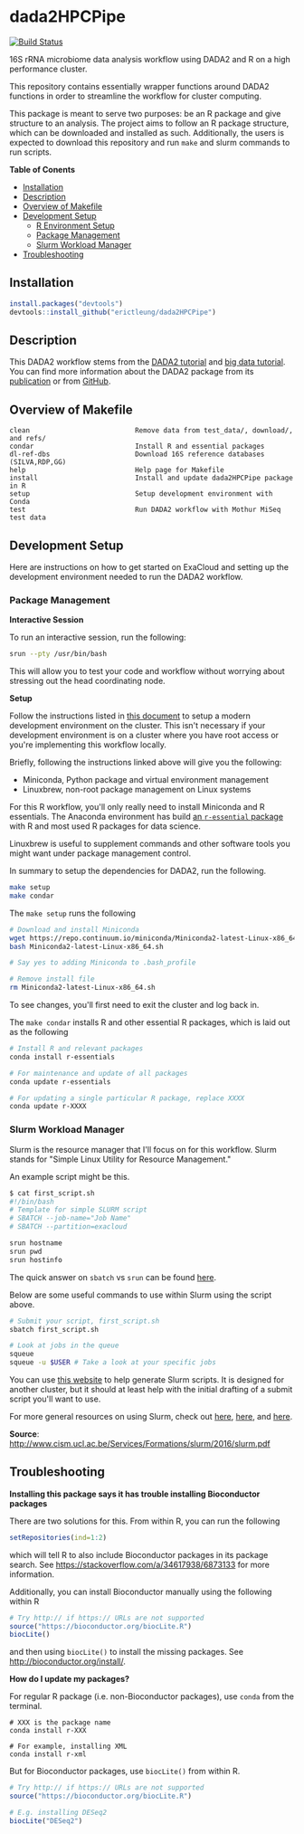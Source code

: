 # dada2HPCPipe

[![Build Status](https://travis-ci.org/erictleung/dada2HPCPipe.svg?branch=master)](https://travis-ci.org/erictleung/dada2HPCPipe)

16S rRNA microbiome data analysis workflow using DADA2 and R on a high
performance cluster.

This repository contains essentially wrapper functions around DADA2 functions
in order to streamline the workflow for cluster computing.

This package is meant to serve two purposes: be an R package and give structure
to an analysis. The project aims to follow an R package structure, which can be
downloaded and installed as such. Additionally, the users is expected to
download this repository and run `make` and slurm commands to run scripts.

**Table of Conents**

- [Installation](#installation)
- [Description](#description)
- [Overview of Makefile](#overview-of-makefile)
- [Development Setup](#development-setup)
    - [R Environment Setup](#r-environment-setup)
    - [Package Management](#package-management)
    - [Slurm Workload Manager](#slurm-workload-manager)
- [Troubleshooting](#troubleshooting)

## Installation

```R
install.packages("devtools")
devtools::install_github("erictleung/dada2HPCPipe")
```

## Description

This DADA2 workflow stems from the [DADA2 tutorial][dada2tut] and [big data
tutorial][dada2big]. You can find more information about the DADA2 package from
its [publication][nature] or from [GitHub][github].

[dada2tut]: http://benjjneb.github.io/dada2/tutorial.html
[dada2big]: http://benjjneb.github.io/dada2/bigdata.html
[nature]: http://dx.doi.org/10.1038/nmeth.3869
[github]: https://github.com/benjjneb/dada2

## Overview of Makefile

```
clean                          Remove data from test_data/, download/, and refs/
condar                         Install R and essential packages
dl-ref-dbs                     Download 16S reference databases (SILVA,RDP,GG)
help                           Help page for Makefile
install                        Install and update dada2HPCPipe package in R
setup                          Setup development environment with Conda
test                           Run DADA2 workflow with Mothur MiSeq test data
```

## Development Setup

Here are instructions on how to get started on ExaCloud and setting up the
development environment needed to run the DADA2 workflow.

### Package Management

**Interactive Session**

To run an interactive session, run the following:

```bash
srun --pty /usr/bin/bash
```

This will allow you to test your code and workflow without worrying about
stressing out the head coordinating node.

**Setup**

Follow the instructions listed in [this document][exacloud] to setup a modern
development environment on the cluster. This isn't necessary if your
development environment is on a cluster where you have root access or you're
implementing this workflow locally.

Briefly, following the instructions linked above will give you the following:

- Miniconda, Python package and virtual environment management
- Linuxbrew, non-root package management on Linux systems

For this R workflow, you'll only really need to install Miniconda and R
essentials. The Anaconda environment has build [an `r-essential`
package][condar] with R and most used R packages for data science.

Linuxbrew is useful to supplement commands and other software tools you might
want under package management control.

In summary to setup the dependencies for DADA2, run the following.

```bash
make setup
make condar
```

The `make setup` runs the following

```bash
# Download and install Miniconda
wget https://repo.continuum.io/miniconda/Miniconda2-latest-Linux-x86_64.sh
bash Miniconda2-latest-Linux-x86_64.sh

# Say yes to adding Miniconda to .bash_profile

# Remove install file
rm Miniconda2-latest-Linux-x86_64.sh
```

To see changes, you'll first need to exit the cluster and log back in.

The `make condar` installs R and other essential R packages, which is laid out
as the following

```bash
# Install R and relevant packages
conda install r-essentials

# For maintenance and update of all packages
conda update r-essentials

# For updating a single particular R package, replace XXXX
conda update r-XXXX
```

[exacloud]: https://github.com/greenstick/bootstrapping-package-management-on-exacloud
[condar]: https://conda.io/docs/r-with-conda.html

### Slurm Workload Manager

Slurm is the resource manager that I'll focus on for this workflow. Slurm
stands for "Simple Linux Utility for Resource Management."

An example script might be this.

```bash
$ cat first_script.sh
#!/bin/bash
# Template for simple SLURM script
# SBATCH --job-name="Job Name"
# SBATCH --partition=exacloud

srun hostname
srun pwd
srun hostinfo
```

The quick answer on `sbatch` vs `srun` can be found [here][srunsbatch].

Below are some useful commands to use within Slurm using the script above.

```bash
# Submit your script, first_script.sh
sbatch first_script.sh

# Look at jobs in the queue
squeue
squeue -u $USER # Take a look at your specific jobs
```

You can use [this website][ceci] to help generate Slurm scripts. It is designed
for another cluster, but it should at least help with the initial drafting of a
submit script you'll want to use.

For more general resources on using Slurm, check out [here][vandyslurm],
[here][gatorslurm], and [here][michiganslurm].

[srunsbatch]: https://www.cs.virginia.edu/~csadmin/wiki/index.php/SLURM#Submitting_Jobs
[ceci]: http://www.ceci-hpc.be/scriptgen.html
[vandyslurm]: https://www.vanderbilt.edu/accre/documentation/slurm/
[gatorslurm]: https://help.rc.ufl.edu/doc/Sample_SLURM_Scripts
[michiganslurm]: https://sph.umich.edu/biostat/computing/cluster/slurm.html

**Source**: http://www.cism.ucl.ac.be/Services/Formations/slurm/2016/slurm.pdf

## Troubleshooting

**Installing this package says it has trouble installing Bioconductor
packages**

There are two solutions for this. From within R, you can run the following

```R
setRepositories(ind=1:2)
```

which will tell R to also include Bioconductor packages in its package
search. See https://stackoverflow.com/a/34617938/6873133 for more information.

Additionally, you can install Bioconductor manually using the following within
R

```R
# Try http:// if https:// URLs are not supported
source("https://bioconductor.org/biocLite.R")
biocLite()
```

and then using `biocLite()` to install the missing packages. See
http://bioconductor.org/install/.

**How do I update my packages?**

For regular R package (i.e. non-Bioconductor packages), use `conda` from the
terminal.

```shell
# XXX is the package name
conda install r-XXX

# For example, installing XML
conda install r-xml
```

But for Bioconductor packages, use `biocLite()` from within R.

```R
# Try http:// if https:// URLs are not supported
source("https://bioconductor.org/biocLite.R")

# E.g. installing DESeq2
biocLite("DESeq2")
```
